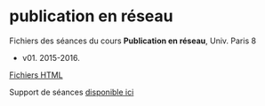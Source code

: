 # publication en réseau

Fichiers des séances du cours **Publication en réseau**, Univ. Paris 8

- v01. 2015-2016. 

[Fichiers HTML](http://ereyes.github.io/)

Support de séances [disponible ici](https://docs.google.com/document/d/1i7nO1G_PbcB6HqXtMWLZNlV00cyRvThJK44exVd_JsE/edit?usp=sharing)


